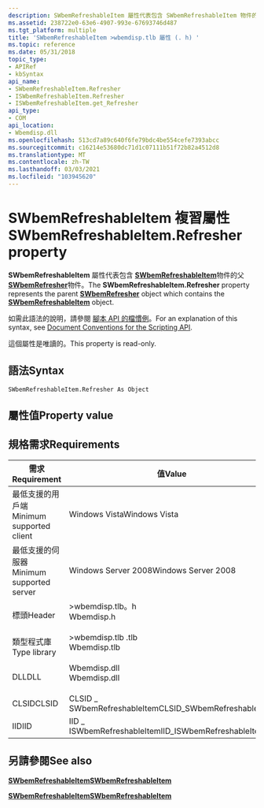 ```yaml
---
description: SWbemRefreshableItem 屬性代表包含 SWbemRefreshableItem 物件的父 SWbemRefresher 物件。包含 SWbemRefreshableItem 物件的 SWbemRefresher 物件。
ms.assetid: 238722e0-63e6-4907-993e-67693746d487
ms.tgt_platform: multiple
title: 'SWbemRefreshableItem >wbemdisp.tlb 屬性 (. h) '
ms.topic: reference
ms.date: 05/31/2018
topic_type:
- APIRef
- kbSyntax
api_name:
- SWbemRefreshableItem.Refresher
- ISWbemRefreshableItem.Refresher
- ISWbemRefreshableItem.get_Refresher
api_type:
- COM
api_location:
- Wbemdisp.dll
ms.openlocfilehash: 513cd7a89c640f6fe79bdc4be554cefe7393abcc
ms.sourcegitcommit: c16214e53680dc71d1c07111b51f72b82a4512d8
ms.translationtype: MT
ms.contentlocale: zh-TW
ms.lasthandoff: 03/03/2021
ms.locfileid: "103945620"
---
```

# <a name="swbemrefreshableitemrefresher-property"></a><span data-ttu-id="a1e58-103">SWbemRefreshableItem 複習屬性</span><span class="sxs-lookup"><span data-stu-id="a1e58-103">SWbemRefreshableItem.Refresher property</span></span>

<span data-ttu-id="a1e58-104">**SWbemRefreshableItem** 屬性代表包含 [**SWbemRefreshableItem**](swbemrefreshableitem.md)物件的父 [**SWbemRefresher**](swbemrefresher.md)物件。</span><span class="sxs-lookup"><span data-stu-id="a1e58-104">The **SWbemRefreshableItem.Refresher** property represents the parent [**SWbemRefresher**](swbemrefresher.md) object which contains the [**SWbemRefreshableItem**](swbemrefreshableitem.md) object.</span></span>

<span data-ttu-id="a1e58-105">如需此語法的說明，請參閱 [腳本 API 的檔慣例](document-conventions-for-the-scripting-api.md)。</span><span class="sxs-lookup"><span data-stu-id="a1e58-105">For an explanation of this syntax, see [Document Conventions for the Scripting API](document-conventions-for-the-scripting-api.md).</span></span>

<span data-ttu-id="a1e58-106">這個屬性是唯讀的。</span><span class="sxs-lookup"><span data-stu-id="a1e58-106">This property is read-only.</span></span>

## <a name="syntax"></a><span data-ttu-id="a1e58-107">語法</span><span class="sxs-lookup"><span data-stu-id="a1e58-107">Syntax</span></span>


```VB
SWbemRefreshableItem.Refresher As Object
```



## <a name="property-value"></a><span data-ttu-id="a1e58-108">屬性值</span><span class="sxs-lookup"><span data-stu-id="a1e58-108">Property value</span></span>

## <a name="requirements"></a><span data-ttu-id="a1e58-109">規格需求</span><span class="sxs-lookup"><span data-stu-id="a1e58-109">Requirements</span></span>



| <span data-ttu-id="a1e58-110">需求</span><span class="sxs-lookup"><span data-stu-id="a1e58-110">Requirement</span></span> | <span data-ttu-id="a1e58-111">值</span><span class="sxs-lookup"><span data-stu-id="a1e58-111">Value</span></span> |
|-------------------------------------|-----------------------------------------------------------------------------------------|
| <span data-ttu-id="a1e58-112">最低支援的用戶端</span><span class="sxs-lookup"><span data-stu-id="a1e58-112">Minimum supported client</span></span><br/> | <span data-ttu-id="a1e58-113">Windows Vista</span><span class="sxs-lookup"><span data-stu-id="a1e58-113">Windows Vista</span></span><br/>                                                                |
| <span data-ttu-id="a1e58-114">最低支援的伺服器</span><span class="sxs-lookup"><span data-stu-id="a1e58-114">Minimum supported server</span></span><br/> | <span data-ttu-id="a1e58-115">Windows Server 2008</span><span class="sxs-lookup"><span data-stu-id="a1e58-115">Windows Server 2008</span></span><br/>                                                          |
| <span data-ttu-id="a1e58-116">標頭</span><span class="sxs-lookup"><span data-stu-id="a1e58-116">Header</span></span><br/>                   | <dl> <span data-ttu-id="a1e58-117"><dt>>wbemdisp.tlb。h</dt></span><span class="sxs-lookup"><span data-stu-id="a1e58-117"><dt>Wbemdisp.h</dt></span></span> </dl>   |
| <span data-ttu-id="a1e58-118">類型程式庫</span><span class="sxs-lookup"><span data-stu-id="a1e58-118">Type library</span></span><br/>             | <dl> <span data-ttu-id="a1e58-119"><dt>>wbemdisp.tlb .tlb</dt></span><span class="sxs-lookup"><span data-stu-id="a1e58-119"><dt>Wbemdisp.tlb</dt></span></span> </dl> |
| <span data-ttu-id="a1e58-120">DLL</span><span class="sxs-lookup"><span data-stu-id="a1e58-120">DLL</span></span><br/>                      | <dl> <span data-ttu-id="a1e58-121"><dt>Wbemdisp.dll</dt></span><span class="sxs-lookup"><span data-stu-id="a1e58-121"><dt>Wbemdisp.dll</dt></span></span> </dl> |
| <span data-ttu-id="a1e58-122">CLSID</span><span class="sxs-lookup"><span data-stu-id="a1e58-122">CLSID</span></span><br/>                    | <span data-ttu-id="a1e58-123">CLSID \_ SWbemRefreshableItem</span><span class="sxs-lookup"><span data-stu-id="a1e58-123">CLSID\_SWbemRefreshableItem</span></span><br/>                                                  |
| <span data-ttu-id="a1e58-124">IID</span><span class="sxs-lookup"><span data-stu-id="a1e58-124">IID</span></span><br/>                      | <span data-ttu-id="a1e58-125">IID \_ ISWbemRefreshableItem</span><span class="sxs-lookup"><span data-stu-id="a1e58-125">IID\_ISWbemRefreshableItem</span></span><br/>                                                   |



## <a name="see-also"></a><span data-ttu-id="a1e58-126">另請參閱</span><span class="sxs-lookup"><span data-stu-id="a1e58-126">See also</span></span>

<dl> <dt>

[<span data-ttu-id="a1e58-127">**SWbemRefreshableItem**</span><span class="sxs-lookup"><span data-stu-id="a1e58-127">**SWbemRefreshableItem**</span></span>](swbemrefreshableitem.md)
</dt> <dt>

[<span data-ttu-id="a1e58-128">**SWbemRefreshableItem**</span><span class="sxs-lookup"><span data-stu-id="a1e58-128">**SWbemRefreshableItem**</span></span>](swbemrefresher.md)
</dt> </dl>

 

 




